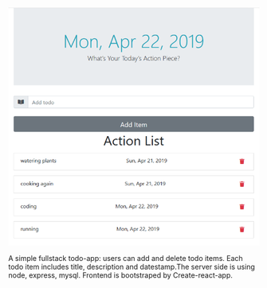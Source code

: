 
 <div align="center">
     <img src="/frontend/public/home.png" width="700px"</img> 
 </div>


A simple fullstack todo-app: users can add and delete todo items. Each todo item includes title, description and datestamp.The server side is using node, express, mysql. Frontend is bootstraped by Create-react-app.




  


 

